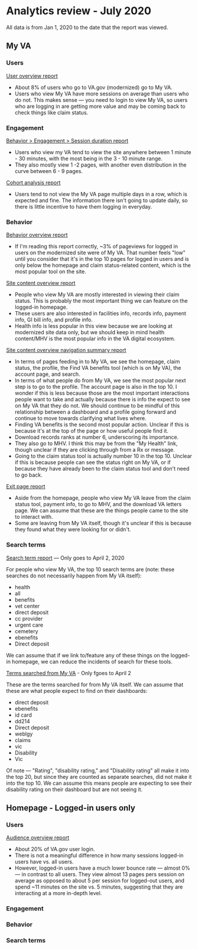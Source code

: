 # Analytics review - July 2020

All data is from Jan 1, 2020 to the date that the report was viewed.

## My VA

### Users

[User overview report](https://analytics.google.com/analytics/web/?authuser=0#/report/visitors-overview/a50123418w177519031p184624291/_u.date00=20200101&_u.date01=20200712&_.useg=builtin1,userTBuj9_dPSF-sBQQO9Srv-g/)

- About 8% of users who go to VA.gov (modernized) go to My VA. 
- Users who view My VA have more sessions on average than users who do not. This makes sense — you need to login to view My VA, so users who are logging in are getting more value and may be coming back to check things like claim status.

### Engagement

[Behavior > Engagement > Session duration report](https://analytics.google.com/analytics/web/?authuser=0#/report/visitors-engagement/a50123418w177519031p184624291/_u.date00=20200101&_u.date01=20200712&_.useg=userTBuj9_dPSF-sBQQO9Srv-g&histogramTab-sectionControl.sectionId=duration/)

- Users who view my VA tend to view the site anywhere between 1 minute - 30 minutes, with the most being in the 3 - 10 minute range.
- They also mostly view 1 -2 pages, with another even distribution in the curve between 6 - 9 pages.

[Cohort analysis report](https://analytics.google.com/analytics/web/?authuser=0#/report/visitors-cohort/a50123418w177519031p184624291/_u.date00=20200101&_u.date01=20200712&_.useg=userTBuj9_dPSF-sBQQO9Srv-g/)

- Users tend to not view the My VA page multiple days in a row, which is expected and fine. The information there isn't going to update daily, so there is little incentive to have them logging in everyday.

### Behavior

[Behavior overview report](https://analytics.google.com/analytics/web/?authuser=0#/report/content-overview/a50123418w177519031p184624291/_u.date00=20200101&_u.date01=20200712&_.useg=usersYzZ0EUDT4uJLecPmCwn3Q&overview-dimensionSummary.selectedGroup=sitecontent&overview-dimensionSummary.selectedDimension=analytics.pageTitle/)

- If I'm reading this report correctly, ~3% of pageviews for logged in users on the modernized site were of My VA. That number feels "low" until you consider that it's in the top 10 pages for logged in users and is only below the homepage and claim status-related content, which is the most popular tool on the site.

[Site content overview report](https://analytics.google.com/analytics/web/?authuser=0#/report/content-pages/a50123418w177519031p184624291/_u.date00=20200101&_u.date01=20200712&_.useg=userTBuj9_dPSF-sBQQO9Srv-g&explorer-table.plotKeys=%5B%5D&explorer-table.rowStart=0&explorer-table.rowCount=25/)

- People who view My VA are mostly interested in viewing their claim status. This is probably the most important thing we can feature on the logged-in homepage.
- These users are also interested in facilities info, records info, payment info, GI bill info, and profile info.
- Health info is less popular in this view because we are looking at modernized site data only, but we should keep in mind health content/MHV is the most popular info in the VA digital ecosystem.

[Site content overview navigation summary report](https://analytics.google.com/analytics/web/?authuser=0#/report/content-pages/a50123418w177519031p184624291/_u.date00=20200101&_u.date01=20200712&_.useg=userTBuj9_dPSF-sBQQO9Srv-g&explorer-table.plotKeys=%5B%5D&explorer-table.rowStart=0&explorer-table.rowCount=25&_r.tabId=navigationsummary&_r.drilldown=analytics.pagePath:~2Fmy-va~2Findex.html/)

- In terms of pages feeding in to My VA, we see the homepage, claim status, the profile, the Find VA benefits tool (which is on My VA), the account page, and search.
- In terms of what people do from My VA, we see the most popular next step is to go to the profile. The account page is also in the top 10. I wonder if this is less because those are the most important interactions people want to take and actually because there is info the expect to see on My VA that they do not. We should continue to be mindful of this relationship between a dashboard and a profile going forward and continue to move towards clarifying what lives where.
- Finding VA benefits is the second most popular action. Unclear if this is because it's at the top of the page or how useful people find it.
- Download records ranks at number 6, underscoring its importance.
- They also go to MHV. I think this may be from the "My Health" link, though unclear if they are clicking through from a Rx or message.
- Going to the claim status tool is actually number 10 in the top 10. Unclear if this is because people can see the status right on My VA, or if because they have already been to the claim status tool and don't need to go back.

[Exit page report](https://analytics.google.com/analytics/web/?authuser=0#/report/content-exit-pages/a50123418w177519031p184624291/_u.date00=20200101&_u.date01=20200712&_.useg=userTBuj9_dPSF-sBQQO9Srv-g/)

- Aside from the homepage, people who view My VA leave from the claim status tool, payment info, to go to MHV, and the download VA letters page. We can assume that these are the things people came to the site to interact with.
- Some are leaving from My VA itself, though it's unclear if this is because they found what they were looking for or didn't.

### Search terms

[Search term report](https://analytics.google.com/analytics/web/?authuser=0#/report/content-site-search-search-terms/a50123418w177519031p184624291/_u.date00=20200101&_u.date01=20200712&_.useg=userTBuj9_dPSF-sBQQO9Srv-g/) — Only goes to April 2, 2020

For people who view My VA, the top 10 search terms are (note: these searches do not necessarily happen from My VA itself):

- health
- all
- benefits
- vet center
- direct deposit
- cc provider
- urgent care
- cemetery
- ebenefits
- Direct deposit

We can assume that if we link to/feature any of these things on the logged-in homepage, we can reduce the incidents of search for these tools.

[Terms searched from My VA](https://analytics.google.com/analytics/web/?authuser=0#/report/content-site-search-pages/a50123418w177519031p184624291/_u.date00=20200101&_u.date01=20200712&_.useg=userTBuj9_dPSF-sBQQO9Srv-g&explorer-table.plotKeys=%5B%5D&_r.drilldown=analytics.searchStartPage:~2Fmy-va~2Findex.html/) - Only fgoes to April 2

These are the terms searched for from My VA itself. We can assume that these are what people expect to find on their dashboards:

- direct deposit
- ebenefits
- id card
- dd214
- Direct deposit
- weblgy
- claims
- vic
- Disability
- Vic

Of note — "Rating", "disability rating," and "Disability rating" all make it into the top 20, but since they are counted as separate searches, did not make it into the top 10. We can assume this means people are expecting to see their disability rating on their dashboard but are not seeing it.

## Homepage - Logged-in users only

### Users

[Audience overview report](https://analytics.google.com/analytics/web/?authuser=0#/report/visitors-overview/a50123418w177519031p184624291/_u.date00=20200101&_u.date01=20200712&_.useg=builtin1,usersYzZ0EUDT4uJLecPmCwn3Q/)

- About 20% of VA.gov user login.
- There is not a meaningful difference in how many sessions logged-in users have vs. all users. 
- However, logged-in users have a much lower bounce rate — almost 0% — in contrast to all users. They view almost 13 pages pers session on average as opposed to about 5 per session for logged-out users, and spend ~11 minutes on the site vs. 5 minutes, suggesting that they are interacting at a more in-depth level.




### Engagement

### Behavior

### Search terms
